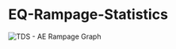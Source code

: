 # EQ-Rampage-Statistics

![TDS - AE Rampage Graph](https://raw.githubusercontent.com/niente/EQ-Rampage-Statistics/master/AERampTDS.png)
